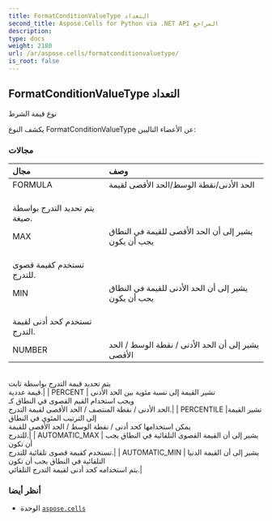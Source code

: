 ```yaml
---
title: FormatConditionValueType التعداد
second_title: Aspose.Cells for Python via .NET API المراجع
description:
type: docs
weight: 2180
url: /ar/aspose.cells/formatconditionvaluetype/
is_root: false
---
```

##  FormatConditionValueType التعداد
نوع قيمة الشرط



يكشف النوع FormatConditionValueType عن الأعضاء التاليين:

###  مجالات
| مجال| وصف|
| :- | :- |
| FORMULA | الحد الأدنى/نقطة الوسط/الحد الأقصى لقيمة<br/> يتم تحديد التدرج بواسطة صيغة.|
| MAX | يشير إلى أن الحد الأقصى للقيمة في النطاق يجب أن يكون<br/> تستخدم كقيمة قصوى للتدرج.|
| MIN | يشير إلى أن الحد الأدنى للقيمة في النطاق يجب أن يكون<br/> تستخدم كحد أدنى لقيمة التدرج.|
| NUMBER | يشير إلى أن الحد الأدنى / نقطة الوسط / الحد الأقصى<br/>يتم تحديد قيمة التدرج بواسطة ثابت<br/> قيمة عددية.|
| PERCENT | تشير القيمة إلى نسبة مئوية بين الحد الأدنى<br/>ويجب استخدام القيم القصوى في النطاق كـ<br/> الحد الأدنى / نقطة المنتصف / الحد الأقصى لقيمة التدرج.|
| PERCENTILE |تشير القيمة إلى الترتيب المئوي في النطاق<br/>يمكن استخدامها كحد أدنى / نقطة الوسط / الحد الأقصى للقيمة<br/> للتدرج.|
| AUTOMATIC_MAX | يشير إلى أن القيمة القصوى التلقائية في النطاق يجب أن تكون<br/> تستخدم كقيمة قصوى تلقائية للتدرج.|
| AUTOMATIC_MIN | يشير إلى أن القيمة الدنيا التلقائية في النطاق يجب أن تكون<br/> يتم استخدامه كحد أدنى لقيمة التدرج التلقائي.|



###  أنظر أيضا
* الوحدة [`aspose.cells`](..)
